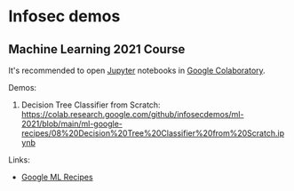 # Infosec demos

## Machine Learning 2021 Course

It's recommended to open [Jupyter](http://jupyter.org) notebooks in [Google Colabоratory](https://colab.research.google.com).

Demos:
1. Decision Tree Classifier from Scratch: https://colab.research.google.com/github/infosecdemos/ml-2021/blob/main/ml-google-recipes/08%20Decision%20Tree%20Classifier%20from%20Scratch.ipynb

Links:
* [Google ML Recipes](https://www.youtube.com/playlist?list=PLeLxYqTGExnCL8RmERRtzIDrzoTUm3rVC)